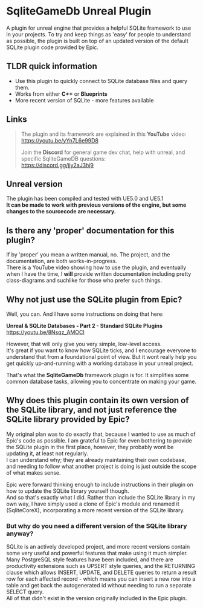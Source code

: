 
# SqliteGameDb Unreal Plugin

A plugin for unreal engine that provides a helpful SQLite framework to use in your projects.
To try and keep things as 'easy' for people to understand as possible, the plugin is built on top of 
an updated version of the default SQLite plugin code provided by Epic.

## TLDR quick information
+ Use this plugin to quickly connect to SQLite database files and query them.  
+ Works from either **C++** or **Blueprints**
+ More recent version of SQLite - more features available

## Links
>The plugin and its framework are explained in this **YouTube** video:  
https://youtu.be/yYn7L6e99D8  
> 
>Join the **Discord** for general game dev chat, help with unreal, and specific SqliteGameDB questions:  
https://discord.gg/jjy2aJ3hj9

## Unreal version
The plugin has been compiled and tested with UE5.0 and UE5.1  
**It can be made to work with previous versions of the engine, 
but some changes to the sourcecode are necessary.**

## Is there any 'proper' documentation for this plugin?
If by 'proper' you mean a written manual, no. 
The project, and the documentation, are both works-in-progress.  
There is a YouTube video showing how to use the plugin, and eventually when I have the time, 
I **will** provide written documentation including pretty class-diagrams and suchlike for those who prefer such things.

## Why not just use the SQLite plugin from Epic?
Well, you can. And I have some instructions on doing that here:

**Unreal & SQLite Databases - Part 2 - Standard SQLite Plugins**  
https://youtu.be/8Nsqz_AMOCI

However, that will only give you very simple, low-level access.  
It's great if you want to know how SQLite ticks, 
and I encourage everyone to understand that from a foundational point of view.
But it wont really help you get quickly up-and-running with a working database in your unreal project.

That's what the **SqliteGameDb** framework plugin is for.
It simplifies some common database tasks, allowing you to concentrate on making your game.  

## Why does this plugin contain its own version of the SQLite library, and not just reference the SQLite library provided by Epic?

My original plan was to do exactly that, because I wanted to use as much of Epic's code as possible. 
I am grateful to Epic for even bothering to provide the SQLite plugin in the first place, 
however, they probably wont be updating it, at least not regularly.  
I can understand why; they are already maintaining their own codebase, 
and needing to follow what another project is doing is just outside the scope of what makes sense.

Epic were forward thinking enough to include instructions in their plugin on how to update the SQLite library yourself though.  
And so that's exactly what I did. Rather than include the SQLite library in my own way, 
I have simply used a clone of Epic's module and renamed it (SqliteCoreX), incorporating a more recent version of the SQLite library.

### But why do you need a different version of the SQLite library anyway?
SQLite is an actively developed project, and more recent versions contain some very useful and powerful features that make using it much simpler.  
Many PostgreSQL style features have been included, and there are productivity extensions such as UPSERT style queries, 
and the RETURNING clause which allows INSERT, UPDATE, 
and DELETE queries to return a result row for each affected record - 
which means you can insert a new row into a table and get back the autogenerated id without 
needing to run a separate SELECT query.  
All of that didn't exist in the version originally included in the Epic plugin.
